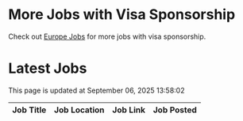 # More Jobs with Visa Sponsorship

Check out [Europe Jobs](https://github.com/sureshparimi/europejobs#latest-jobs) for more jobs with visa sponsorship.

# Latest Jobs

This page is updated at September 06, 2025 13:58:02

| Job Title | Job Location | Job Link | Job Posted |
| --- | --- | --- | --- |
